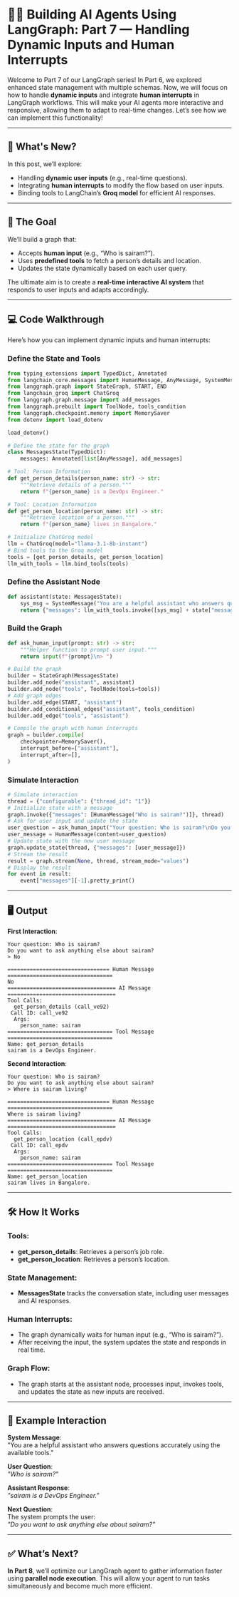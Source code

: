 # 🦜🔗 Building AI Agents Using LangGraph: Part 7 — Handling Dynamic Inputs and Human Interrupts

Welcome to Part 7 of our LangGraph series! In Part 6, we explored enhanced state management with multiple schemas. Now, we will focus on how to handle **dynamic inputs** and integrate **human interrupts** in LangGraph workflows. This will make your AI agents more interactive and responsive, allowing them to adapt to real-time changes. Let’s see how we can implement this functionality!

---

## 🌟 What's New?

In this post, we’ll explore:
- Handling **dynamic user inputs** (e.g., real-time questions).
- Integrating **human interrupts** to modify the flow based on user inputs.
- Binding tools to LangChain’s **Groq model** for efficient AI responses.

---

## 🎯 The Goal

We’ll build a graph that:
- Accepts **human input** (e.g., “Who is sairam?”).
- Uses **predefined tools** to fetch a person’s details and location.
- Updates the state dynamically based on each user query.

The ultimate aim is to create a **real-time interactive AI system** that responds to user inputs and adapts accordingly.

---

## 💻 Code Walkthrough

Here’s how you can implement dynamic inputs and human interrupts:

### Define the State and Tools

```python
from typing_extensions import TypedDict, Annotated
from langchain_core.messages import HumanMessage, AnyMessage, SystemMessage, AIMessage
from langgraph.graph import StateGraph, START, END
from langchain_groq import ChatGroq
from langgraph.graph.message import add_messages
from langgraph.prebuilt import ToolNode, tools_condition
from langgraph.checkpoint.memory import MemorySaver
from dotenv import load_dotenv

load_dotenv()

# Define the state for the graph
class MessagesState(TypedDict):
    messages: Annotated[list[AnyMessage], add_messages]

# Tool: Person Information
def get_person_details(person_name: str) -> str:
    """Retrieve details of a person."""
    return f"{person_name} is a DevOps Engineer."

# Tool: Location Information
def get_person_location(person_name: str) -> str:
    """Retrieve location of a person."""
    return f"{person_name} lives in Bangalore."

# Initialize ChatGroq model
llm = ChatGroq(model="llama-3.1-8b-instant")
# Bind tools to the Groq model
tools = [get_person_details, get_person_location]
llm_with_tools = llm.bind_tools(tools)
```

### Define the Assistant Node

```python
def assistant(state: MessagesState):
    sys_msg = SystemMessage("You are a helpful assistant who answers questions accurately using the available tools.")
    return {"messages": llm_with_tools.invoke([sys_msg] + state["messages"])}
```

### Build the Graph

```python
def ask_human_input(prompt: str) -> str:
    """Helper function to prompt user input."""
    return input(f"{prompt}\n> ")

# Build the graph
builder = StateGraph(MessagesState)
builder.add_node("assistant", assistant)
builder.add_node("tools", ToolNode(tools=tools))
# Add graph edges
builder.add_edge(START, "assistant")
builder.add_conditional_edges("assistant", tools_condition)
builder.add_edge("tools", "assistant")

# Compile the graph with human interrupts
graph = builder.compile(
    checkpointer=MemorySaver(),
    interrupt_before=["assistant"],
    interrupt_after=[],
)
```

### Simulate Interaction

```python
# Simulate interaction
thread = {"configurable": {"thread_id": "1"}}
# Initialize state with a message
graph.invoke({"messages": [HumanMessage("Who is sairam?")]}, thread)
# Ask for user input and update the state
user_question = ask_human_input("Your question: Who is sairam?\nDo you want to ask anything else about sairam?")
user_message = HumanMessage(content=user_question)
# Update state with the new user message
graph.update_state(thread, {"messages": [user_message]})
# Stream the result
result = graph.stream(None, thread, stream_mode="values")
# Display the result
for event in result:
    event["messages"][-1].pretty_print()
```

---

## 🖥️ Output

**First Interaction**:

```
Your question: Who is sairam?
Do you want to ask anything else about sairam?
> No

================================ Human Message =================================
No
================================== AI Message ==================================
Tool Calls:
  get_person_details (call_ve92)
 Call ID: call_ve92
  Args:
    person_name: sairam
================================= Tool Message =================================
Name: get_person_details
sairam is a DevOps Engineer.
```

**Second Interaction**:

```
Your question: Who is sairam?
Do you want to ask anything else about sairam?
> Where is sairam living?

================================ Human Message =================================
Where is sairam living?
================================== AI Message ==================================
Tool Calls:
  get_person_location (call_epdv)
 Call ID: call_epdv
  Args:
    person_name: sairam
================================= Tool Message =================================
Name: get_person_location
sairam lives in Bangalore.
```

---

## 🛠️ How It Works

### Tools:
- **get_person_details**: Retrieves a person’s job role.
- **get_person_location**: Retrieves a person’s location.

### State Management:
- **MessagesState** tracks the conversation state, including user messages and AI responses.

### Human Interrupts:
- The graph dynamically waits for human input (e.g., “Who is sairam?”).
- After receiving the input, the system updates the state and responds in real time.
  
### Graph Flow:
- The graph starts at the assistant node, processes input, invokes tools, and updates the state as new inputs are received.

---

## 💬 Example Interaction

**System Message**:  
"You are a helpful assistant who answers questions accurately using the available tools."

**User Question**:  
*"Who is sairam?"*

**Assistant Response**:  
*"sairam is a DevOps Engineer."*

**Next Question**:  
The system prompts the user:  
*"Do you want to ask anything else about sairam?"*

---

## ✅ What’s Next?

**In Part 8**, we’ll optimize our LangGraph agent to gather information faster using **parallel node execution**. This will allow your agent to run tasks simultaneously and become much more efficient.